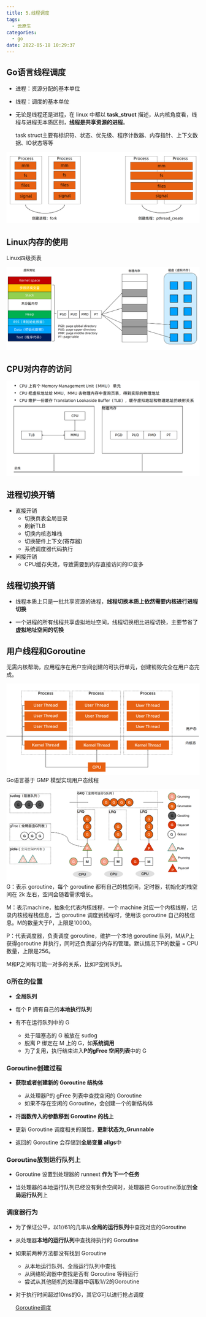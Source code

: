 ```yaml
---
title: 5.线程调度
tags:
  - 云原生
categories:
  - go
date: 2022-05-18 10:29:37
---
```


## Go语言线程调度

- 进程：资源分配的基本单位

- 线程：调度的基本单位

- 无论是线程还是进程，在 linux 中都以 **task_struct** 描述，从内核角度看，线程与进程无本质区别，**线程是共享资源的进程**。

    task struct主要有标识符、状态、优先级、程序计数器、内存指针、上下文数据、IO状态等等

![](5-线程调度/2022-05-18-15-13-00.png)


## Linux内存的使用

Linux四级页表

![](5-线程调度/2022-05-18-15-17-57.png)

## CPU对内存的访问

![](5-线程调度/2022-05-18-15-18-40.png)

## 进程切换开销
- 直接开销
    - 切换页表全局目录
    - 刷新TLB
    - 切换内核态堆栈
    - 切换硬件上下文(寄存器)
    - 系统调度器代码执行
- 间接开销
    - CPU缓存失效，导致需要到内存直接访问的IO变多

## 线程切换开销

- 线程本质上只是一批共享资源的进程，**线程切换本质上依然需要内核进行进程切换**

- 一个进程的所有线程共享虚拟地址空间，线程切换相比进程切换，主要节省了**虚拟地址空间的切换**

## 用户线程和Goroutine
无需内核帮助，应用程序在用户空间创建的可执行单元，创建销毁完全在用户态完成。

![](5-线程调度/2022-05-18-15-34-48.png)
Go语言基于 GMP 模型实现用户态线程

![](5-线程调度/2022-05-20-16-18-48.png)
G：表示 goroutine，每个 goroutine 都有自己的栈空间，定时器，初始化的栈空间在 2k 左右，空间会随着需求增长。

M：表示machine，抽象化代表内核线程，一个 machine 对应一个内核线程，记录内核线程栈信息，当 goroutine 调度到线程时，使用该 goroutine 自己的栈信息。M的数量大于P，上限是10000。

P：代表调度器，负责调度 goroutine，维护一个本地 goroutine 队列，M从P上获得goroutine 并执行，同时还负责部分内存的管理。默认情况下P的数量 = CPU数量，上限是256。

M和P之间有可能一对多的关系，比如P空闲队列。

### G所在的位置

- **全局队列**

- 每个 P 拥有自己的**本地执行队列**

- 有不在运行队列中的 G
    - 处于阻塞态的 G 被放在 sudog
    - 脱离 P 绑定在 M 上的 G，如**系统调用**
    - 为了复用，执行结束进入**P的gFree 空闲列表**中的 G

### Goroutine创建过程
- **获取或者创建新的 Goroutine 结构体**
    - 从处理器P的 gFree 列表中查找空闲的 Goroutine
    - 如果不存在空闲的 Goroutine，会创建一个的新结构体

- 将**函数传入的参数移到 Goroutine 的栈**上

- 更新 Goroutine 调度相关的属性，**更新状态为_Grunnable**

- 返回的 Goroutine 会存储到**全局变量 allgs**中

### Goroutine放到运行队列上
- Goroutine 设置到处理器的 runnext **作为下一个任务**

- 当处理器的本地运行队列已经没有剩余空间时，处理器把 Goroutine添加到**全局运行队列**上

### 调度器行为

- 为了保证公平，以1//61的几率从**全局的运行队列**中查找对应的Goroutine

- 从处理器**本地的运行队列**中查找待执行的 Goroutine

- 如果前两种方法都没有找到 Goroutine
    - 从本地运行队列、全局运行队列中查找
    - 从网络轮询器中查找是否有 Goroutine 等待运行
    - 尝试从其他随机的处理器中窃取1//2的Goroutine

- 对于执行时间超过10ms的G，其它G可以进行抢占调度


    [Goroutine调度](https://zhuanlan.zhihu.com/p/74036955)
